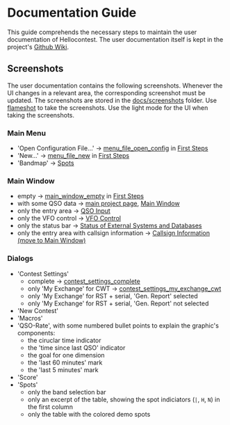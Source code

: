 # Documentation Guide

This guide comprehends the necessary steps to maintain the user documentation of Hellocontest.
The user documentation itself is kept in the project's [Github Wiki](https://github.com/ftl/hellocontest/wiki).

## Screenshots

The user documentation contains the following screenshots. Whenever the UI changes in a relevant area, the corresponding screenshot must be updated. The screenshots are stored in the [docs/screenshots](https://github.com/ftl/hellocontest/tree/master/docs/screenshots) folder.
Use [flameshot](https://flameshot.org) to take the screenshots. Use the light mode for the UI when taking the screenshots.

### Main Menu
- 'Open Configuration File...' -> [menu_file_open_config](screenshots/menu_file_open_config.png) in [First Steps](https://github.com/ftl/hellocontest/wiki/First-Steps)
- 'New...' -> [menu_file_new](screenshots/menu_file_new.png) in [First Steps](https://github.com/ftl/hellocontest/wiki/First-Steps)
- 'Bandmap' -> [Spots](https://github.com/ftl/hellocontest/wiki/Spots)

### Main Window
- empty -> [main_window_empty](screenshots/main_window_empty.png) in [First Steps](https://github.com/ftl/hellocontest/wiki/First-Steps)
- with some QSO data -> [main project page](https://github.com/ftl/hellocontest), [Main Window](https://github.com/ftl/hellocontest/wiki/Main-Window)
- only the entry area -> [QSO Input](https://github.com/ftl/hellocontest/wiki/Main-Window#qso-input)
- only the VFO control -> [VFO Control](https://github.com/ftl/hellocontest/wiki/Main-Window#vfo-control)
- only the status bar -> [Status of External Systems and Databases](https://github.com/ftl/hellocontest/wiki/Main-Window#status-of-external-systems-and-databases)
- only the entry area with callsign information -> [Callsign Information (move to Main Window)](https://github.com/ftl/hellocontest/wiki/Callsign-Information)

### Dialogs
- 'Contest Settings'
  - complete -> [contest_settings_complete](screenshots/contest_settings_complete.png)
  - only 'My Exchange' for CWT -> [contest_settings_my_exchange_cwt](screenshots/contest_settings_my_exchange_cwt.png)
  - only 'My Exchange' for RST + serial, 'Gen. Report' selected
  - only 'My Exchange' for RST + serial, 'Gen. Report' not selected
- 'New Contest'
- 'Macros'
- 'QSO-Rate', with some numbered bullet points to explain the graphic's components:
  - the ciruclar time indicator
  - the 'time since last QSO' indicator
  - the goal for one dimension
  - the 'last 60 minutes' mark
  - the 'last 5 minutes' mark
- 'Score'
- 'Spots'
  - only the band selection bar
  - only an excerpt of the table, showing the spot indiciators (`|`, `H`, `N`) in the first column
  - only the table with the colored demo spots
